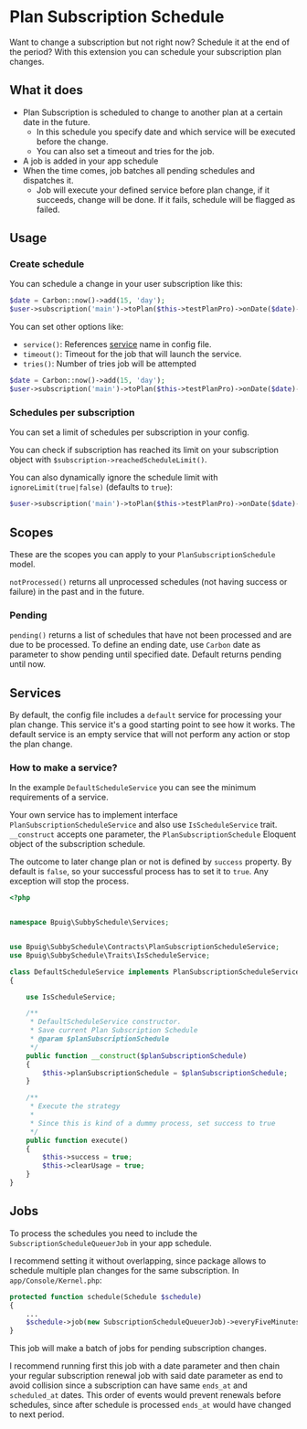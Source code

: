 # Plan Subscription Schedule

Want to change a subscription but not right now? Schedule it at the end of the period? With this extension you can
schedule your subscription plan changes.

## What it does

- Plan Subscription is scheduled to change to another plan at a certain date in the future.
    * In this schedule you specify date and which service will be executed before the change.
    * You can also set a timeout and tries for the job.
- A job is added in your app schedule
- When the time comes, job batches all pending schedules and dispatches it.
    * Job will execute your defined service before plan change, if it succeeds, change will be done. If it fails,
      schedule will be flagged as failed.

## Usage

### Create schedule

You can schedule a change in your user subscription like this:

```php
$date = Carbon::now()->add(15, 'day');
$user->subscription('main')->toPlan($this->testPlanPro)->onDate($date)->setSchedule();
```

You can set other options like:

- `service()`: References [service](#services) name in config file.
- `timeout()`: Timeout for the job that will launch the service.
- `tries()`: Number of tries job will be attempted

```php
$date = Carbon::now()->add(15, 'day');
$user->subscription('main')->toPlan($this->testPlanPro)->onDate($date)->service('default')->tries(2)->timeout(200)->setSchedule();
```

### Schedules per subscription

You can set a limit of schedules per subscription in your config.

You can check if subscription has reached its limit on your subscription object
with `$subscription->reachedScheduleLimit()`.

You can also dynamically ignore the schedule limit with `ignoreLimit(true|false)` (defaults to `true`):

```php
$user->subscription('main')->toPlan($this->testPlanPro)->onDate($date)->ignoreLimit()->setSchedule();
```

## Scopes

These are the scopes you can apply to your `PlanSubscriptionSchedule` model.

`notProcessed()` returns all unprocessed schedules (not having success or failure) in the past and in the future.

### Pending

`pending()` returns a list of schedules that have not been processed and are due to be processed. To define an ending
date, use `Carbon` date as parameter to show pending until specified date. Default returns pending until now.

## Services

By default, the config file includes a `default` service for processing your plan change. This service it's a good
starting point to see how it works. The default service is an empty service that will not perform any action or stop the
plan change.

### How to make a service?

In the example `DefaultScheduleService` you can see the minimum requirements of a service.

Your own service has to implement interface `PlanSubscriptionScheduleService` and also use `IsScheduleService`
trait. `__construct` accepts one parameter, the `PlanSubscriptionSchedule` Eloquent object of the subscription schedule.

The outcome to later change plan or not is defined by `success` property. By default is `false`, so your successful
process has to set it to `true`. Any exception will stop the process.

```php
<?php


namespace Bpuig\SubbySchedule\Services;


use Bpuig\SubbySchedule\Contracts\PlanSubscriptionScheduleService;
use Bpuig\SubbySchedule\Traits\IsScheduleService;

class DefaultScheduleService implements PlanSubscriptionScheduleService
{

    use IsScheduleService;

    /**
     * DefaultScheduleService constructor.
     * Save current Plan Subscription Schedule
     * @param $planSubscriptionSchedule
     */
    public function __construct($planSubscriptionSchedule)
    {
        $this->planSubscriptionSchedule = $planSubscriptionSchedule;
    }

    /**
     * Execute the strategy
     *
     * Since this is kind of a dummy process, set success to true
     */
    public function execute()
    {
        $this->success = true;
        $this->clearUsage = true;
    }
}
```

## Jobs

To process the schedules you need to include the `SubscriptionScheduleQueuerJob` in your app schedule.

I recommend setting it without overlapping, since package allows to schedule multiple plan changes for the same
subscription. In `app/Console/Kernel.php`:

```php
protected function schedule(Schedule $schedule)
{
    ...
    $schedule->job(new SubscriptionScheduleQueuerJob)->everyFiveMinutes()->withoutOverlapping();
}
```

This job will make a batch of jobs for pending subscription changes.

I recommend running first this job with a date parameter and then chain your regular subscription renewal job with said
date parameter as end to avoid collision since a subscription can have same `ends_at` and `scheduled_at` dates. This
order of events would prevent renewals before schedules, since after schedule is processed `ends_at` would have changed
to next period.
